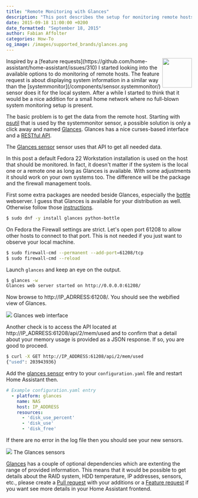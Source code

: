 ```yaml
---
title: "Remote Monitoring with Glances"
description: "This post describes the setup for monitoring remote hosts with Home Assistant."
date: 2015-09-18 11:00:00 +0200
date_formatted: "September 18, 2015"
author: Fabian Affolter
categories: How-To
og_image: /images/supported_brands/glances.png
---
```


<img src='/images/supported_brands/glances.png' style='border:none; box-shadow: none; float: right;' height='80' />
Inspired by a [feature requests](https://github.com/home-assistant/home-assistant/issues/310) I started looking into the available options to do monitoring of remote hosts. The feature request is about displaying system information in a similar way than the [systemmonitor](/components/sensor.systemmonitor/) sensor does it for the local system. After a while I started to think that it would be a nice addition for a small home network where no full-blown system monitoring setup is present. 

<!--more-->

The basic problem is to get the data from the remote host. Starting with [psutil](https://pypi.python.org/pypi/psutil) that is used by the systemmonitor sensor, a possible solution is only a click away and named [Glances](https://github.com/nicolargo/glances). Glances has a nice curses-based interface and a [RESTful API](https://github.com/nicolargo/glances/wiki/The-Glances-RESTFULL-JSON-API). 

The [Glances sensor](/components/sensor.glances/) sensor uses that API to get all needed data. 

In this post a default Fedora 22 Workstation installation is used on the host that should be monitored. In fact, it doesn't matter if the system is the local one or a remote one as long as Glances is available. With some adjustments it should work on your own systems too. The difference will be the package and the firewall management tools.

First some extra packages are needed beside Glances, especially the [bottle](http://bottlepy.org/docs/dev/index.html) webserver. I guess that Glances is available for your distribution as well. Otherwise follow those [instructions](https://github.com/nicolargo/glances#installation).

```bash
$ sudo dnf -y install glances python-bottle
```

On Fedora the Firewall settings are strict. Let's open port 61208 to allow other hosts to connect to that port. This is not needed if you just want to observe your local machine. 

```bash
$ sudo firewall-cmd --permanent --add-port=61208/tcp
$ sudo firewall-cmd --reload
```

Launch `glances` and keep an eye on the output.

```bash
$ glances -w
Glances web server started on http://0.0.0.0:61208/
```

Now browse to http://IP_ADRRESS:61208/. You should see the webified view of Glances.

<p class='img'>
  <img src='/images/blog/2015-09-glances/web-glances.png' />
  Glances web interface
</p>

Another check is to access the API located at http://IP_ADRRESS:61208/api/2/mem/used and to confirm that a detail about your memory usage is provided as a JSON response. If so, you are good to proceed.

```bash
$ curl -X GET http://IP_ADDRESS:61208/api/2/mem/used
{"used": 203943936}
```

Add the [glances sensor](/components/sensor.glances/) entry to your `configuration.yaml` file and restart Home Assistant then.

```yaml
# Example configuration.yaml entry
  - platform: glances
    name: NAS
    host: IP_ADDRESS
    resources:
      - 'disk_use_percent'
      - 'disk_use'
      - 'disk_free'
```

If there are no error in the log file then you should see your new sensors.

<p class='img'>
  <img src='/images/blog/2015-09-glances/sensors.png' />
  The Glances sensors
</p>

[Glances](https://github.com/nicolargo/glances) has a couple of optional dependencies which are extenting the range of provided information. This means that it would be possible to get details about the RAID system, HDD temperature, IP addresses, sensors, etc., please create a [Pull request](https://github.com/home-assistant/home-assistant/pulls) with your additions or a [Feature request](https://github.com/home-assistant/home-assistant/issues/new) if you want see more details in your Home Assistant frontend.
